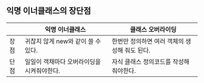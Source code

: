 ## 익명 이너클래스의 장단점


|          | 익명 이너클래스                | 클래스 오버라이딩                  |
|----------|-------------------------|----------------------------|
| 장점       | 귀찮지 않게 new와 같이 쓸 수 있다.  | 한번만 정의하면 여러 객체의 생성해 줘도 된다. |
| 단점       | 일일이 객채마다 오버라이딩을 시켜줘야한다. | 자식 클래스 정의코드를 작성해줘야한다.      |
